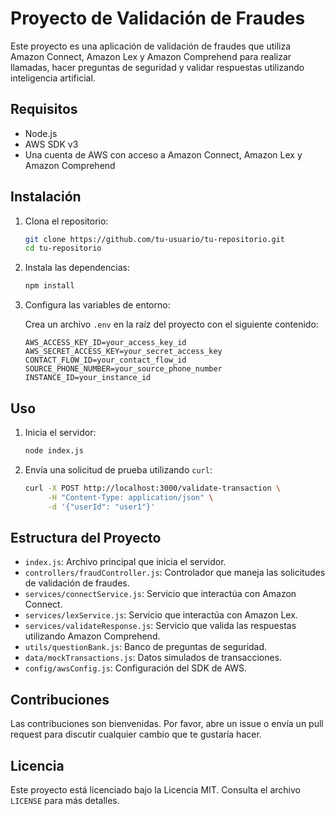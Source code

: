 # Proyecto de Validación de Fraudes

Este proyecto es una aplicación de validación de fraudes que utiliza Amazon Connect, Amazon Lex y Amazon Comprehend para realizar llamadas, hacer preguntas de seguridad y validar respuestas utilizando inteligencia artificial.

## Requisitos

- Node.js
- AWS SDK v3
- Una cuenta de AWS con acceso a Amazon Connect, Amazon Lex y Amazon Comprehend

## Instalación

1. Clona el repositorio:

    ```sh
    git clone https://github.com/tu-usuario/tu-repositorio.git
    cd tu-repositorio
    ```

2. Instala las dependencias:

    ```sh
    npm install
    ```

3. Configura las variables de entorno:

    Crea un archivo `.env` en la raíz del proyecto con el siguiente contenido:

    ```plaintext
    AWS_ACCESS_KEY_ID=your_access_key_id
    AWS_SECRET_ACCESS_KEY=your_secret_access_key
    CONTACT_FLOW_ID=your_contact_flow_id
    SOURCE_PHONE_NUMBER=your_source_phone_number
    INSTANCE_ID=your_instance_id
    ```

## Uso

1. Inicia el servidor:

    ```sh
    node index.js
    ```

2. Envía una solicitud de prueba utilizando `curl`:

    ```sh
    curl -X POST http://localhost:3000/validate-transaction \
         -H "Content-Type: application/json" \
         -d '{"userId": "user1"}'
    ```

## Estructura del Proyecto

- `index.js`: Archivo principal que inicia el servidor.
- `controllers/fraudController.js`: Controlador que maneja las solicitudes de validación de fraudes.
- `services/connectService.js`: Servicio que interactúa con Amazon Connect.
- `services/lexService.js`: Servicio que interactúa con Amazon Lex.
- `services/validateResponse.js`: Servicio que valida las respuestas utilizando Amazon Comprehend.
- `utils/questionBank.js`: Banco de preguntas de seguridad.
- `data/mockTransactions.js`: Datos simulados de transacciones.
- `config/awsConfig.js`: Configuración del SDK de AWS.

## Contribuciones

Las contribuciones son bienvenidas. Por favor, abre un issue o envía un pull request para discutir cualquier cambio que te gustaría hacer.

## Licencia

Este proyecto está licenciado bajo la Licencia MIT. Consulta el archivo `LICENSE` para más detalles.